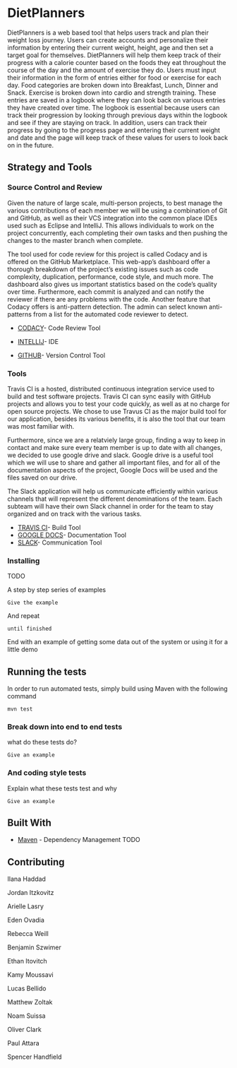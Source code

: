 # DietPlanners

DietPlanners is a web based tool that helps users track and plan their weight loss journey. Users can create accounts and personalize their information by entering their current weight, height, age and then set a target goal for themselves. DietPlanners will help them keep track of their progress with a calorie counter based on the foods they eat throughout the course of the day and the amount of exercise they do. Users must input their information in the form of entries either for food or exercise for each day. Food categories are broken down into Breakfast, Lunch, Dinner and Snack. Exercise is broken down into cardio and strength training. These entries are saved in a logbook where they can look back on various entries they have created over time. The logbook is essential because users can track their progression by looking through previous days within the logbook and see if they are staying on track. In addition, users can track their progress by going to the progress page and entering their current weight and date and the page will keep track of these values for users to look back on in the future. 


## Strategy and Tools

### Source Control and Review

Given the nature of large scale, multi-person projects, to best manage the various contributions of each member we will be using a combination of Git and GitHub, as well as their VCS integration into the common place IDEs used such as Eclipse and IntelliJ. This allows individuals to work on the project concurrently, each completing their own tasks and then pushing the changes to the master branch when complete. 

The tool used for code review for this project is called Codacy and is offered on the GitHub Marketplace. This web-app’s dashboard offer a thorough breakdown of the project’s existing issues such as code complexity, duplication, performance, code style, and much more. The dashboard also gives us important statistics based on the code’s quality over time. Furthermore, each commit is analyzed and can notify the reviewer if there are any problems with the code. Another feature that Codacy offers is anti-pattern detection. The admin can select known anti-patterns from a list for the automated code reviewer to detect.

* [CODACY](https://www.codacy.com)- Code Review Tool

* [INTELLIJ](https://www.jetbrains.com/idea/)- IDE 

* [GITHUB](https://github.com)- Version Control Tool



### Tools

 Travis CI is a hosted, distributed continuous integration service used to build and test software projects. Travis CI can sync easily with GitHub projects and allows you to test your code quickly, as well as at no charge for open source projects. 
We chose to use Travus CI as the major build tool for our application, besides its various benefits, it is also the tool that our team was most familiar with. 

Furthermore, since we are a relatviely large group, finding a way to keep in contact and make sure every team member is up to date with all changes, we decided to use google drive and slack. Google drive is a useful tool which we will use to share and gather all important files, and for all of the documentation aspects of the project, Google Docs will be used and the files saved on our drive. 

The Slack application will help us communicate efficiently within various channels that will represent the different denominations of the team. Each subteam will have their own Slack channel in order for the team to stay organized and on track with the various tasks. 



* [TRAVIS CI](https://travis-ci.org)- Build Tool
* [GOOGLE DOCS](https://www.google.com/docs/about/)- Documentation Tool
* [SLACK](https://slack.com/lp/three?cvosrc=ppc.google.d_ppc_google_ca_en_brand-hv&cvo_creative=257480048359&utm_medium=ppc&utm_source=google&utm_campaign=d_ppc_google_ca_en_brand-hv&utm_term=slack&ds_rl=1249094&cvosrc=ppc.google.slack&cvo_campaign=&cvo_crid=257480048359&Matchtype=e&utm_source=google&utm_medium=ppc&c3api=5523,257480048359,slack&gclid=EAIaIQobChMI2szs_LuO4QIVCWSGCh0w0gfwEAAYASAAEgIu0fD_BwE&gclsrc=aw.ds)- Communication Tool


### Installing

TODO 

A step by step series of examples 

```
Give the example
```

And repeat

```
until finished
```

End with an example of getting some data out of the system or using it for a little demo

## Running the tests

In order to run automated tests, simply build using Maven with the following command
```
mvn test
```

### Break down into end to end tests

what do these tests do?

```
Give an example
```

### And coding style tests

Explain what these tests test and why

```
Give an example
```


## Built With


* [Maven](https://maven.apache.org/) - Dependency Management
TODO

## Contributing


Ilana Haddad

Jordan Itzkovitz

Arielle Lasry

Eden Ovadia

Rebecca Weill

Benjamin Szwimer

Ethan Itovitch

Kamy Moussavi

Lucas Bellido

Matthew Zoltak

Noam Suissa

Oliver Clark

Paul Attara

Spencer Handfield



